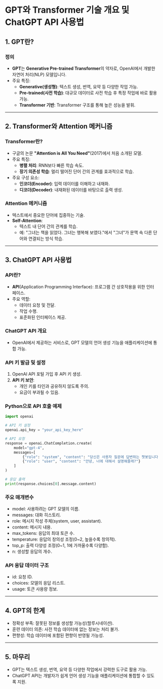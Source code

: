 # GPT와 Transformer 기술 개요 및 ChatGPT API 사용법

## 1. GPT란?
### 정의
- **GPT**는 **Generative Pre-trained Transformer**의 약자로, OpenAI에서 개발한 자연어 처리(NLP) 모델입니다.
- 주요 특징:
  - **Generative(생성형)**: 텍스트 생성, 번역, 요약 등 다양한 작업 가능.
  - **Pre-trained(사전 학습)**: 대규모 데이터로 사전 학습 후 특정 작업에 바로 활용 가능.
  - **Transformer 기반**: Transformer 구조를 통해 높은 성능을 발휘.

---

## 2. Transformer와 Attention 메커니즘
### Transformer란?
- 구글의 논문 **"Attention is All You Need"**(2017)에서 처음 소개된 모델.
- 주요 특징:
  - **병렬 처리**: RNN보다 빠른 학습 속도.
  - **장기 의존성 학습**: 멀리 떨어진 단어 간의 관계를 효과적으로 학습.
- 주요 구성 요소:
  - **인코더(Encoder)**: 입력 데이터를 이해하고 내재화.
  - **디코더(Decoder)**: 내재화된 데이터를 바탕으로 출력 생성.

### Attention 메커니즘
- 텍스트에서 중요한 단어에 집중하는 기술.
- **Self-Attention**:
  - 텍스트 내 단어 간의 관계를 학습.
  - 예: "그녀는 책을 읽었다. 그녀는 행복해 보였다."에서 "그녀"가 문맥 속 다른 단어와 연결되는 방식 학습.

---

## 3. ChatGPT API 사용법

### API란?
- **API**(Application Programming Interface): 프로그램 간 상호작용을 위한 인터페이스.
- 주요 역할:
  - 데이터 요청 및 전달.
  - 작업 수행.
  - 표준화된 인터페이스 제공.

### ChatGPT API 개요
- OpenAI에서 제공하는 서비스로, GPT 모델의 언어 생성 기능을 애플리케이션에 통합 가능.

### API 키 발급 및 설정
1. OpenAI API 포털 가입 후 API 키 생성.
2. **API 키 보안**:
   - 개인 키를 타인과 공유하지 않도록 주의.
   - 요금이 부과될 수 있음.

### Python으로 API 호출 예제
```python
import openai

# API 키 설정
openai.api_key = "your_api_key_here"

# API 요청
response = openai.ChatCompletion.create(
    model="gpt-4",
    messages=[
        {"role": "system", "content": "당신은 사용자 질문에 답변하는 챗봇입니다."},
        {"role": "user", "content": "안녕, 너에 대해서 설명해줄래?"}
    ]
)

# 응답 출력
print(response.choices[0].message.content)
```
### 주요 매개변수
- model: 사용하려는 GPT 모델의 이름.
- messages: 대화 히스토리.
- role: 메시지 작성 주체(system, user, assistant).
- content: 메시지 내용.
- max_tokens: 응답의 최대 토큰 수.
- temperature: 응답의 창의성 조정(0~2, 높을수록 창의적).
- top_p: 출력 다양성 조정(0~1, 1에 가까울수록 다양함).
- n: 생성할 응답의 개수.
### API 응답 데이터 구조
- id: 요청 ID.
- choices: 모델의 응답 리스트.
- usage: 토큰 사용량 정보.
---
## 4. GPT의 한계
- 정확성 부족: 잘못된 정보를 생성할 가능성(할루시네이션).
- 훈련 데이터 의존: 사전 학습 데이터에 없는 정보는 처리 불가.
- 편향성: 학습 데이터에 포함된 편향이 반영될 가능성.

---
## 5. 마무리
- GPT는 텍스트 생성, 번역, 요약 등 다양한 작업에서 강력한 도구로 활용 가능.
- ChatGPT API는 개발자가 쉽게 언어 생성 기능을 애플리케이션에 통합할 수 있도록 지원.

